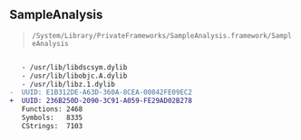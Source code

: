 ## SampleAnalysis

> `/System/Library/PrivateFrameworks/SampleAnalysis.framework/SampleAnalysis`

```diff

   - /usr/lib/libdscsym.dylib
   - /usr/lib/libobjc.A.dylib
   - /usr/lib/libz.1.dylib
-  UUID: E1B312DE-A63D-360A-8CEA-00842FE09EC2
+  UUID: 236B250D-2090-3C91-A059-FE29AD02B278
   Functions: 2468
   Symbols:   8335
   CStrings:  7103

```
